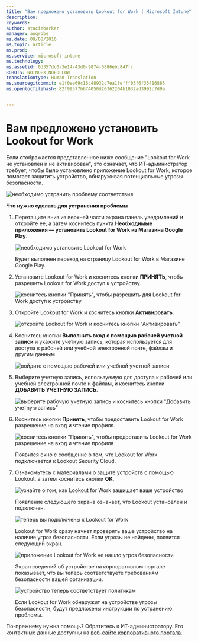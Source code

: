 ```yaml
---
title: "Вам предложено установить Lookout for Work | Microsoft Intune"
description: 
keywords: 
author: staciebarker
manager: angrobe
ms.date: 09/08/2016
ms.topic: article
ms.prod: 
ms.service: microsoft-intune
ms.technology: 
ms.assetid: 0d357dc0-3e14-43d0-9874-6886ebc847fc
ROBOTS: NOINDEX,NOFOLLOW
translationtype: Human Translation
ms.sourcegitcommit: e1f0ee69c16c48932c7ea1fefff03f6f35416865
ms.openlocfilehash: 82f99577b674050d20362204b1032ad3992c7d9a


---
```


# Вам предложено установить Lookout for Work

Если отображается представленное ниже сообщение "Lookout for Work не установлен и не активирован", это означает, что ИТ-администратор требует, чтобы было установлено приложение Lookout for Work, которое помогает защитить устройство, обнаруживая потенциальные угрозы безопасности.

![необходимо устранить проблему соответствия](./media/lookout-resolve-compliance-issues_expanded-android.png)

**Что нужно сделать для устранения проблемы**

1.  Перетащите вниз из верхней части экрана панель уведомлений и откройте ее, а затем коснитесь пункта **Необходимые приложения — установить Lookout for Work из Магазина Google Play**.

    ![необходимо установить Lookout for Work](./media/lookout-required-app-install-android.png)

    Будет выполнен переход на страницу Lookout for Work в Магазине Google Play.

2.  Установите Lookout for Work и коснитесь кнопки **ПРИНЯТЬ**, чтобы разрешить Lookout for Work доступ к устройству.

    ![коснитесь кнопки "Принять", чтобы разрешить для Lookout for Work доступ к устройству](./media/lookout-accept-store-permissions-android.png)

3. Откройте Lookout for Work и коснитесь кнопки **Активировать**.

    ![откройте Lookout for Work и коснитесь кнопки "Активировать"](./media/lookout-activate-button-android.png)

4. Коснитесь кнопки **Выполнить вход с помощью рабочей учетной записи** и укажите учетную запись, которая используется для доступа к рабочей или учебной электронной почте, файлам и другим данным.

    ![войдите с помощью рабочей или учебной учетной записи](./media/lookout-sign-in-android.png)

5. Выберите учетную запись, используемую для доступа к рабочей или учебной электронной почте и файлам, и коснитесь кнопки **ДОБАВИТЬ УЧЕТНУЮ ЗАПИСЬ**.

    ![выберите рабочую учетную запись и коснитесь кнопки "Добавить учетную запись"](./media/lookout-pick-account-android.png)

6. Коснитесь кнопки **Принять**, чтобы предоставить Lookout for Work разрешение на вход и чтение профиля.

    ![коснитесь кнопки "Принять", чтобы предоставить Lookout for Work разрешение на вход и чтение профиля](./media/lookout-needs-permission-to-view-profile-android.png)

    Появится окно с сообщение о том, что Lookout for Work подключается к Lookout Security Cloud.

7. Ознакомьтесь с материалами о защите устройств с помощью Lookout, а затем коснитесь кнопки **ОK**.

    ![узнайте о том, как Lookout for Work защищает ваше устройство](./media/lookout-how-it-protects-your-device-android.png)

    Появление следующего экрана означает, что Lookout установлен и подключен.

    ![теперь вы подключены к Lookout for Work](./media/lookout-you-are-now-connected-android.png)

    Lookout for Work сразу начнет проверять ваше устройство на наличие угроз безопасности. Если угрозы не найдены, появится следующий экран.

    ![приложение Lookout for Work не нашло угроз безопасности](./media/lookout-scan-no-threats-found-android.png)

    Экран сведений об устройстве на корпоративном портале показывает, что вы теперь соответствуете требованиям безопасности вашей организации.

    ![устройство теперь соответствует политикам](./media/lookout-device-now-compliant-android.png)

    Если Lookout for Work обнаружит на устройстве угрозы безопасности, будут предложены инструкции по устранению проблемы.

По-прежнему нужна помощь? Обратитесь к ИТ-администратору. Его контактные данные доступны на [веб-сайте корпоративного портала](http://portal.manage.microsoft.com).






<!--HONumber=Sep16_HO2-->


